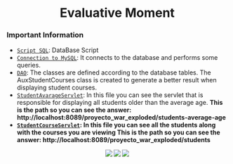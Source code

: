 <h1 align="center">Evaluative Moment</h1>

<h3>Important Information</h3>

- [`Script SQL`](SCRIPT.SQL): DataBase Script
- [`Connection to MySQL`](./src/main/java/co/edu/poli/ces/proyecto/database/ConexionMysql.java): It connects to the database and performs some queries.
- [`DAO`](./src/main/java/co/edu/poli/ces/proyecto/dao): The classes are defined according to the database tables. The AuxStudentCourses class is created to generate a better result when displaying student courses.
- [`StudentAvarageServlet`](./src/main/java/co/edu/poli/ces/proyecto/servlet/StudentAvarageServlet.java): In this file you can see the servlet that is responsible for displaying all students older than the average age. <strong>This is the path so you can see the answer: http://localhost:8089/proyecto_war_exploded/students-average-age<strong>
- [`StudentCourseServlet`](./src/main/java/co/edu/poli/ces/proyecto/servlet/StudentCourseServlet.java): In this file you can see all the students along with the courses you are viewing <strong>This is the path so you can see the answer: http://localhost:8089/proyecto_war_exploded/students</strong>




<div align="center">
  <img src="https://img.shields.io/badge/java-%23ED8B00.svg?style=for-the-badge&logo=openjdk&logoColor=white" /> <img src="https://img.shields.io/badge/MySQL-00000F?style=for-the-badge&logo=mysql&logoColor=white" /> <img src="https://img.shields.io/badge/Apache%20Tomcat-F8DC75?logo=apachetomcat&logoColor=000&style=for-the-badge" /> 
</div>

